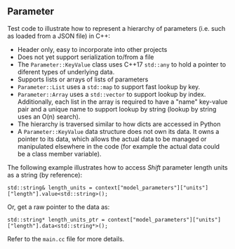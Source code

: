 Parameter
---------

Test code to illustrate how to represent a hierarchy of parameters (i.e. such as loaded from a JSON file) in C++:
* Header only, easy to incorporate into other projects
* Does not yet support serialization to/from a file
* The `Parameter::KeyValue` class uses C++17 `std::any` to hold a pointer to diferent types of underlying data.
* Supports lists or arrays of lists of parameters
* `Parameter::List` uses a `std::map` to support fast lookup by key.
* `Parameter::Array` uses a `std::vector` to support lookup by index. Additionally, each list in the array is required to have a "name" key-value pair and a unique name to support lookup by string (lookup by string uses an O(n) search).
* The hierarchy is traversed similar to how dicts are accessed in Python
* A `Parameter::KeyValue` data structure does not own its data. It owns a pointer to its data, which allows the actual data to be managed or manipulated elsewhere in the code (for example the actual data could be a class member variable).

The following example illustrates how to access *Shift* parameter length units as a string (by reference):

```
std::string& length_units = context["model_parameters"]["units"]["length"].value<std::string>();
```

Or, get a raw pointer to the data as:

```
std::string* length_units_ptr = context["model_parameters"]["units"]["length"].data<std::string*>();
```

Refer to the `main.cc` file for more details. 
